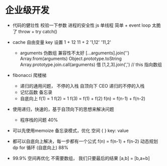 # 企业级开发

- 代码的健壮性
    校验一下参数
    进程的安全性
    js 单线程 简单 + event loop  太脆了
    throw + try catch()  

- cache 自由变量 key 设置
    1 + 12  11 + 2   '1,12'  '11,2'
    - arguments 伪数组 兼容性不太好
    [...arguments].join('')
    Array.from(arguments)
    Object.prototype.toString 
    Array.prototype.join.call(arguments) 借 
    [1,2,3].join(',') // this 指向数组

- fibonacci 爬楼梯
    - 递归的通用问题， 不停的入栈
        自顶向下  CEO  递归的不停的入栈
    - 记忆函数  备忘录
    - 自底向上
        f(1) = 1 f(2) = 1 f(3) = f(1) + f(2)
        f(n) = f(n-1) + f(n-2)


- 使用递归，快速的，基于自顶向下的思想来解决问题
    - 程序栈的问题 40%
- 可以先使用memoize 备忘录模式，优化
    空间  { } key: value
- 都可以自底向上解决，每一步都有一个公式 f(n) = f(n-1) + f(n-2) 动态规划 dp
    for 循环 (自底向上) 88%
- 99.9%
    空间再优化 不需要数组， 我们只要最后的结果
    [a,b] = [b,a+b]
